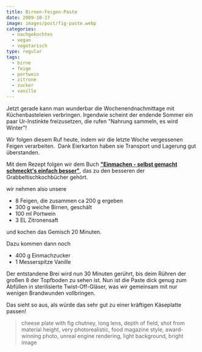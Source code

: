 ```yaml
---
title: Birnen-Feigen-Paste
date: 2009-10-17
image: images/post/fig-paste.webp
categories: 
  - nachgekochtes
  - vegan
  - vegetarisch
type: regular
tags: 
  - birne
  - feige
  - portwein
  - zitrone
  - zucker
  - vanille
---
```


Jetzt gerade kann man wunderbar die Wochenendnachmittage mit Küchenbasteleien verbringen. Irgendwie scheint der endende Sommer ein paar Ur-Instinkte freizusetzen, die rufen "Nahrung sammeln, es wird Winter"!

Wir folgen diesem Ruf heute, indem wir die letzte Woche vergessenen Feigen verarbeiten.  Dank Eierkarton haben sie Transport und Lagerung gut überstanden.

Mit dem Rezept folgen wir dem Buch **["Einmachen - selbst gemacht schmeckt's einfach besser"](http://www.amazon.de/Einmachen-Selbst-gemacht-schmeckt%C2%B4s-einfach/dp/3774269408)**, das zu den besseren der Grabbeltischkochbücher gehört.

wir nehmen also unsere

* 8 Feigen, die zusammen ca 200 g ergeben 
* 300 g weiche Birnen, geschält 
* 100 ml Portwein 
* 3 EL Zitronensaft

und kochen das Gemisch 20 Minuten.

Dazu kommen dann noch

* 400 g Einmachzucker 
* 1 Messerspitze Vanille

Der entstandene Brei wird nun 30 Minuten gerührt, bis deim Rühren der großen 8 der Topfboden zu sehen ist. Nun ist die Paste dick genug zum Abfüllen in sterilisierte Twist-Off-Gläser, was wir gemeinsam mit nur wenigen Brandwunden vollbringen.

Das sieht so aus, als würde das sehr gut zu einer kräftigen Käseplatte passen!

> cheese plate with fig chutney, long lens, depth of field, shot from material height, very photorealistic, food magazine style, award-winning photo, unreal engine rendering, light background, bright image